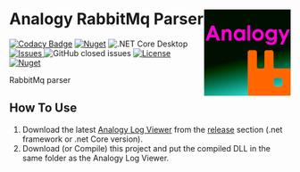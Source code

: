 # Analogy RabbitMq Parser  <img src="./Assets/AnalogyRabbitMq.png" align="right" width="155px" height="155px">



[![Codacy Badge](https://api.codacy.com/project/badge/Grade/899b6bab8b954353a8695b1762f89354)](https://app.codacy.com/gh/Analogy-LogViewer/Analogy.LogViewer.RabbitMq?utm_source=github.com&utm_medium=referral&utm_content=Analogy-LogViewer/Analogy.LogViewer.RabbitMq&utm_campaign=Badge_Grade)
[![Nuget](https://img.shields.io/nuget/dt/Analogy.LogViewer.RabbitMq)](https://www.nuget.org/packages/Analogy.LogViewer.RabbitMq/) 
![.NET Core Desktop](https://github.com/Analogy-LogViewer/Analogy.LogViewer.RabbitMq/workflows/.NET%20Core%20Desktop/badge.svg)
<a href="https://github.com/Analogy-LogViewer/Analogy.LogViewer.RabbitMq/issues">
    <img src="https://img.shields.io/github/issues/Analogy-LogViewer/Analogy.LogViewer.RabbitMq" alt="Issues" />
</a>
![GitHub closed issues](https://img.shields.io/github/issues-closed-raw/Analogy-LogViewer/Analogy.LogViewer.RabbitMq)
<a href="https://github.com/Analogy-LogViewer/Analogy.LogViewer.RabbitMq/blob/master/LICENSE">
    <img src="https://img.shields.io/github/license/Analogy-LogViewer/Analogy.LogViewer.RabbitMq" alt="License" />
</a>
[![Nuget](https://img.shields.io/nuget/v/Analogy.LogViewer.RabbitMq)](https://www.nuget.org/packages/Analogy.LogViewer.RabbitMq/) 

RabbitMq parser

## How To Use
1. Download the latest [Analogy Log Viewer](https://github.com/Analogy-LogViewer/Analogy.LogViewer) from the [release](https://github.com/Analogy-LogViewer/Analogy.LogViewer/releases) section (.net framework or .net Core version).
2. Download (or Compile) this project and put the compiled DLL in the same folder as the Analogy Log Viewer.
